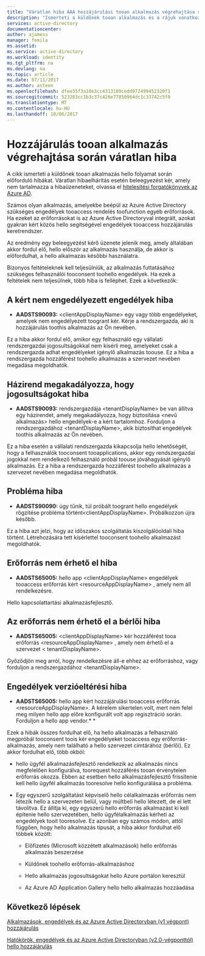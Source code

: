 ```yaml
---
title: "Váratlan hiba AAA hozzájárulási tooan alkalmazás végrehajtása során |} Microsoft Docs"
description: "Ismerteti a küldőnek tooan alkalmazás és a rájuk vonatkozó teendők hello folyamat során előforduló hibák"
services: active-directory
documentationcenter: 
author: ajamess
manager: femila
ms.assetid: 
ms.service: active-directory
ms.workload: identity
ms.tgt_pltfrm: na
ms.devlang: na
ms.topic: article
ms.date: 07/11/2017
ms.author: asteen
ms.openlocfilehash: dfee35f3a10e3cc4313109cedd972499452320f1
ms.sourcegitcommit: 523283cc1b3c37c428e77850964dc1c33742c5f0
ms.translationtype: MT
ms.contentlocale: hu-HU
ms.lasthandoff: 10/06/2017
---
```

# <a name="unexpected-error-when-performing-consent-tooan-application"></a>Hozzájárulás tooan alkalmazás végrehajtása során váratlan hiba

A cikk ismerteti a küldőnek tooan alkalmazás hello folyamat során előforduló hibákat. Váratlan hibaelhárítás esetén beleegyezést kér, amely nem tartalmazza a hibaüzeneteket, olvassa el [hitelesítési forgatókönyvek az Azure AD](https://docs.microsoft.com/azure/active-directory/develop/active-directory-authentication-scenarios).

Számos olyan alkalmazás, amelyekbe beépül az Azure Active Directory szükséges engedélyek tooaccess rendelés toofunction egyéb erőforrások. Ha ezeket az erőforrásokat is az Azure Active Directoryval integrált, azokat gyakran kért közös hello segítségével engedélyek tooaccess hozzájárulás keretrendszer. 

Az eredmény egy beleegyezést kérő üzenete jelenik meg, amely általában akkor fordul elő, hello először az alkalmazás használja, de akkor is előfordulhat, a hello alkalmazás későbbi használatra.

Bizonyos feltételeknek kell teljesülniük, az alkalmazás futtatásához szükséges felhasználói tooconsent toohello engedélyek. Ha ezek a feltételek nem teljesülnek, több hiba is felléphet. Ezek a következők:

## <a name="requesting-not-authorized-permissions-error"></a>A kért nem engedélyezett engedélyek hiba
* **AADSTS90093:** &lt;clientAppDisplayName&gt; egy vagy több engedélyeket, amelyek nem engedélyezett toogrant kér. Kérje a rendszergazda, aki is hozzájárulás toothis alkalmazás az Ön nevében.

Ez a hiba akkor fordul elő, amikor egy felhasználó egy vállalati rendszergazdai jogosultságokkal nem kísérli meg, amelyeket csak a rendszergazda adhat engedélyeket igénylő alkalmazás toouse. Ez a hiba a rendszergazda hozzáférést toohello alkalmazás a szervezet nevében megadása megoldhatók.

## <a name="policy-prevents-granting-permissions-error"></a>Házirend megakadályozza, hogy jogosultságokat hiba
* **AADSTS90093:** rendszergazdája &lt;tenantDisplayName&gt; be van állítva egy házirendet, amely megakadályozza, hogy biztosítása &lt;nevű alkalmazás&gt; hello engedélyek-e a kért tartalomhoz. Forduljon a rendszergazdához &lt;tenantDisplayName&gt;, akik biztosíthat engedélyek toothis alkalmazás az Ön nevében.

Ez a hiba esetén a vállalati rendszergazda kikapcsolja hello lehetőségét, hogy a felhasználók tooconsent tooapplications, akkor egy rendszergazdai jogokkal nem rendelkező felhasználó próbál toouse jóváhagyását igénylő alkalmazás. Ez a hiba a rendszergazda hozzáférést toohello alkalmazás a szervezet nevében megadása megoldhatók.

## <a name="intermittent-problem-error"></a>Probléma hiba
* **AADSTS90090:** úgy tűnik, túl próbált toogrant hello engedélyek rögzítése probléma történt&lt;clientAppDisplayName&gt;. Próbálkozzon újra később.

Ez a hiba azt jelzi, hogy az időszakos szolgáltatás kiszolgálóoldali hiba történt. Létrehozására tett kísérlettel tooconsent toohello alkalmazást megoldhatók.

## <a name="resource-not-available-error"></a>Erőforrás nem érhető el hiba
* **AADSTS65005:** hello app &lt;clientAppDisplayName&gt; engedélyek tooaccess erőforrás kért &lt;resourceAppDisplayName&gt; , amely nem áll rendelkezésre. 

Hello kapcsolattartási alkalmazásfejlesztő.

##  <a name="resource-not-available-in-tenant-error"></a>Az erőforrás nem érhető el a bérlői hiba
* **AADSTS65005:** &lt;clientAppDisplayName&gt; kér hozzáférést tooa erőforrás &lt;resourceAppDisplayName&gt; , amely nem érhető el a szervezet &lt; tenantDisplayName&gt;. 

Győződjön meg arról, hogy rendelkezésre áll-e ehhez az erőforráshoz, vagy forduljon a rendszergazdához &lt;tenantDisplayName&gt;.

## <a name="permissions-mismatch-error"></a>Engedélyek verzióeltérési hiba
* **AADSTS65005:** hello app kért hozzájárulási tooaccess erőforrás &lt;resourceAppDisplayName&gt;. A kérelem sikertelen volt, mert nem felel meg milyen hello app előre konfigurált volt app regisztráció során. Forduljon a hello app vendor.* *

Ezek a hibák összes fordulhat elő, ha hello alkalmazás a felhasználó megpróbál tooconsent toois kér engedélyeket tooaccess egy erőforrás-alkalmazás, amely nem található a hello szervezet címtárához (bérlői). Ez akkor fordulhat elő, több okból:

-   hello ügyfél alkalmazásfejlesztő rendelkezik az alkalmazás nincs megfelelően konfigurálva, toorequest hozzáférés tooan érvénytelen erőforrás okozza. Ebben az esetben hello alkalmazásfejlesztő frissítenie kell hello ügyfél alkalmazás tooresolve hello konfigurálása a probléma.

-   Egy egyszerű szolgáltatást képviselő hello célalkalmazás erőforrás nem létezik hello a szervezeten belül, vagy múltbeli hello létezett, de el lett távolítva. Ez állítja ki, egy egyszerű hello erőforrás alkalmazást ki kell építenie hello szervezetében, hello ügyfélalkalmazás kérheti az engedélyek tooit tooresolve. Ez azonban egy számos módon, attól függően, hogy hello alkalmazás típusát, a hiba akkor fordulhat elő többek között:

    -   Előfizetés (Microsoft közzétett alkalmazások) hello erőforrás alkalmazás beszerzése

    -   Küldőnek toohello erőforrás-alkalmazáshoz

    -   Hello alkalmazás jogosultságokat hello Azure portálon keresztül

    -   Az Azure AD Application Gallery hello hello alkalmazás hozzáadása

## <a name="next-steps"></a>Következő lépések 

[Alkalmazások, engedélyek és az Azure Active Directoryban (v1 végpont) hozzájárulás](https://docs.microsoft.com/azure/active-directory/active-directory-apps-permissions-consent)<br>

[Hatókörök, engedélyek és az Azure Active Directoryban (v2.0-végponttól) hello hozzájárulás](https://docs.microsoft.com/azure/active-directory/develop/active-directory-v2-scopes)


